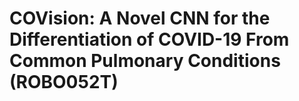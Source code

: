 # COVision: A Novel CNN for the Differentiation of COVID-19 From Common Pulmonary Conditions (ROBO052T)
